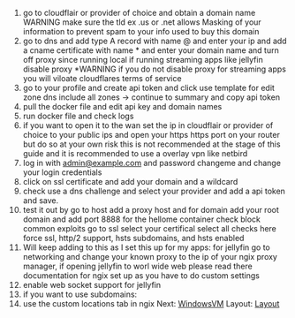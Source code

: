 1. go to cloudflair or provider of choice and obtain a domain name WARNING make sure the tld ex .us or .net allows Masking of your information to prevent spam to your info used to buy this domain
2. go to dns and add type A record with name @ and enter your ip and add a cname certificate with name * and enter your domain name and turn off proxy since running local if running streaming apps like jellyfin disable proxy *WARNING if you do not disable proxy for streaming apps you will viloate cloudflares terms of service
3. go to your profile and create api token and click use template for edit zone dns include all zones -> continue to summary and copy api token
4. pull the docker file and edit api key and domain names
5. run docker file and check logs
6. if you want to open it to the wan set the ip in cloudflair or provider of choice to your public ips and open your https https port on your router but do so at your own risk this is not recommended at the stage of this guide and it is recommended to use a overlay vpn like netbird
7. log in with admin@example.com  and password changeme and change your login credentials
8. click on ssl certificate and add your domain and a wildcard
9. check use a dns challenge and select your provider and add a api token and save.
10. test it out by go to host add a proxy host and for domain add your root domain and add port 8888 for the hellome container check block common exploits go to ssl select your certifical select all checks here force ssl, http/2 support, hsts subdomains, and hsts enabled
11. Will keep adding to this as I set this up for my apps: for jellyfin go to networking and change your known proxy to the ip of your ngix proxy manager, if opening jellyfin to worl wide web please read there documentation for ngix set up as you have to do custom settings
12. enable web socket support for jellyfin
13. if you want to use subdomains:
  14. use the custom locations tab in ngix
Next: [WindowsVM](../WindowsVM)
Layout: [Layout](../Layout)
